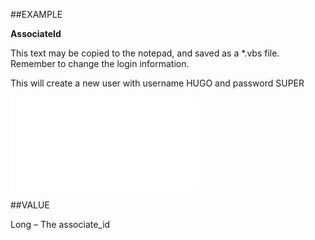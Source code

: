 
##EXAMPLE

**AssociateId**

This text may be copied to the notepad, and saved as a *.vbs file. Remember to change the login information. 



This will create a new user with username HUGO and password SUPER

![](..\..\Examples\vbs\SOUser.AssociateId.vbs.txt)


##VALUE

Long – The associate_id

